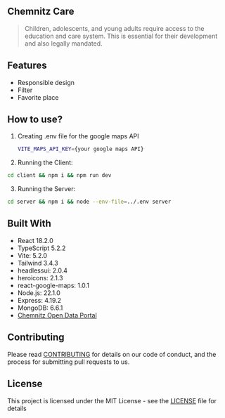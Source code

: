 ## Chemnitz Care

> Children, adolescents, and young adults require access to the education and care system. This is essential for their development and also legally mandated.

## Features

- Responsible design
- Filter
- Favorite place

## How to use?


1. Creating .env file for the google maps API

   ```bash
   VITE_MAPS_API_KEY={your google maps API}

   ```

2. Running the Client:

```bash
cd client && npm i && npm run dev
```
3. Running the Server:

```bash
cd server && npm i && node --env-file=../.env server
```

## Built With

* React 18.2.0
* TypeScript 5.2.2
* Vite: 5.2.0
* Tailwind 3.4.3
* headlessui: 2.0.4
* heroicons: 2.1.3
* react-google-maps: 1.0.1
* Node.js: 22.1.0
* Express: 4.19.2
* MongoDB: 6.6.1
* [Chemnitz Open Data Portal](https://portal-chemnitz.opendata.arcgis.com/)


## Contributing

Please read [CONTRIBUTING](https://gist.github.com/y0ungchoi/be9662f632063012c84f394ab0ff423b) for details on our code of conduct, and the process for submitting pull requests to us.


## License

This project is licensed under the MIT License - see the [LICENSE](https://gist.github.com/y0ungchoi/22bbc7aa64f6c8ee33850ad88bafdfcf) file for details

